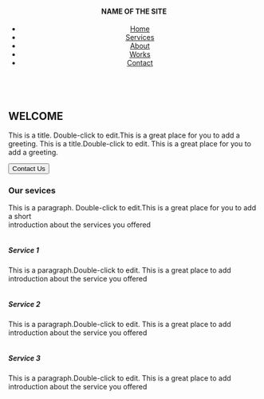 <!DOCTYPE html>
<html lang="en">

<head>
    <meta charset="UTF-8">
    <meta http-equiv="X-UA-Compatible" content="IE=edge">
    <meta name="viewport" content="width=device-width, initial-scale=1.0">
    <title>Template-1</title>
    <link rel="shortcut icon" href="fai.con" type="image/x-icon">
    <link rel="stylesheet" href="template_1.css">
    <link rel="preconnect" href="https://fonts.gstatic.com">
    <link href="https://fonts.googleapis.com/css2?family=Arvo:wght@700&display=swap" rel="stylesheet">
    <link href="https://fonts.googleapis.com/css2?family=Lora:ital@1&display=swap" rel="stylesheet">
</head>

<body>
    <header>
        <nav class="top_nav">
            <h4>NAME OF THE SITE</h4>
            <ul>
                <li class="nav_items"><a href="/CSS/template_1.html" class="active">Home</a></li>
                <li class="nav_items"><a href="#">Services</a></li>
                <li class="nav_items"><a href="#">About</a></li>
                <li class="nav_items"><a href="#">Works</a></li>
                <li class="nav_items"><a href="#">Contact</a></li>
            </ul>
        </nav>
    </header>
    <main>
        <div class="badiya">
            <img class="main_svg" src="/images/small-fruit-tree-growing-on-earth.svg" alt="">
            <!-- <div>Icons made by <a href="https://www.freepik.com" title="Freepik">Freepik</a> from <a href="https://www.flaticon.com/" title="Flaticon">www.flaticon.com</a></div> -->
            <section class="first">
                <h1>WELCOME</h1>
                <p>This is a title. Double-click to edit.This is a great place for you to add a greeting. This is a title.Double-click to edit. This is a great place for you to add a greeting.</p>
                <button>Contact Us</button>
            </section>
        </div>
        <section class="second">
            <h3>Our sevices</h3>
            <p>This is a paragraph. Double-click to edit.This is a great place for you to add a short <br> introduction about the services you offered
            </p>
            <div class="container">
                <div class="items_container">
                    <img src="/images/recycle-symbol.png" alt="">
                    <h5>Service 1</h5>
                    <p> This is a paragraph.Double-click to edit. This is a great place to add introduction about the service you offered
                    </p>
                </div>
                <div class="items_container">
                    <img src="/images/power.png " alt="">
                    <h5>Service 2</h5>
                    <p> This is a paragraph.Double-click to edit. This is a great place to add introduction about the service you offered
                    </p>
                </div>
                <div class="items_container">
                    <img src="/images/24-hours.svg" alt="">
                    <h5>Service 3</h5>
                    <p> This is a paragraph.Double-click to edit. This is a great place to add introduction about the service you offered
                    </p>
                </div>
            </div>
        </section>
    </main>
</body>

</html>
